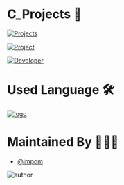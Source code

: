 # C_Projects 🚀
[![Projects](https://img.shields.io/badge/All_Projects-1_=>_48-blue
)]()


[![Project](https://img.shields.io/badge/C_Projects-blue
)]()

[![Developer](https://img.shields.io/badge/Maintained_By-Rupam_Ghosh-red)](https://github.com/impom)

#  Used Language 🛠
[![logo](https://upload.wikimedia.org/wikipedia/commons/1/19/C_Logo.png)]()


# Maintained By 👨🏻‍💻

- [@impom](https://www.github.com/impom)

 ![author](https://avatars.githubusercontent.com/u/117834750?v=4)
